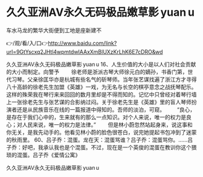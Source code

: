 # 久久亚洲AV永久无码极品嫩草影 yuan u
车水马龙的繁华大街便到工地是座新建不

👉/观/看/入/口👉http://www.baidu.com/link?url=9GtYscxq2JHtl4wpmtdwIAAxXmBlUXzKrLhK6E7cDRO&wd

久久亚洲AV永久无码极品嫩草影 yuan u	16、人生价值的大小是以人们对社会贡献的大小而制定。向警予
　　徐老师是浙派古琴大师徐元白的嫡孙，书香门第，世代习琴。父亲徐匡华亦是杭城有些名气的斫琴师。当年张艺谋找遍了浙江方才寻得八十高龄的徐老先生加盟《英雄》一戏，为无名与长空的棋亭意念之战抚琴配乐。这样的殊荣我在琴行来来回回的数月里却是不得而知的。记忆中只曾经对着琴行墙上一张徐老先生与张艺谋的合影纳过闷。关于徐老先生是《英雄》里的盲人琴师扮演者还是从民族音乐在线的一篇报道中得知的。吾师的淡泊，可窥。
　　“良心，是存在于我们心中的，生来就有的那么一点知识。对个人来说，唯一的权力是良心；对人民来说，唯一的权力是法律。”
　　但是林小蔚忽然站起身来，说这事和你无关，是我先动手的。他看见林小蔚的脸色很苍白，说完她提起书包冲到了迷蒙的秋雨里。
	60、吕子乔：混蛋。龙在天：混蛋骂谁？吕子乔：混蛋骂你。......吕子乔：好吧，我承认我也是个混蛋。不过，现在是一个英俊的混蛋在教训你这个猥琐的混蛋。吕子乔《爱情公寓》

久久亚洲AV永久无码极品嫩草影 yuan u
